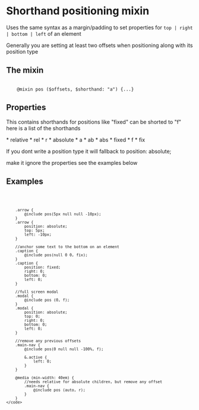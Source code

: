 <h1>Shorthand positioning mixin</h1>
<p>Uses the same syntax as a margin/padding to set properties for <code>top | right | bottom | left</code> of an element</p>
<p>Generally you are setting at least two offsets when positioning along with its position type</p>

<h2>The mixin</h2>
<code>
	@mixin pos ($offsets, $shorthand: "a") {...}
</code>

<h2>Properties</h2>
<p>This contains shorthands for positions like "fixed" can be shorted to "f" here is a list of the shorthands</p>
* relative
	* rel
	* r
* absolute
	* a
	* ab
	* abs
* fixed
	* f
	* fix

<p>If you dont write a position type it will fallback to position: absolute;</p>
<p>make it ignore the properties see the examples below</p>

<h2>Examples</h2>
<pre>
	<code>
		
		
		.arrow { 
			@include pos(5px null null -10px); 
		}
		.arrow { 
			position: absolute; 
			top: 5px; 
			left: -10px; 
		}
		
		//anchor some text to the bottom on an element
		.caption { 
			@include pos(null 0 0, fix); 
		}
		.caption { 
			position: fixed; 
			right: 0; 
			bottom: 0; 
			left: 0; 
		}
		
		//full screen modal
		.modal { 
			@include pos (0, f); 
		}
		.modal { 
			position: absolute; 
			top: 0; 
			right: 0; 
			bottom: 0; 
			left: 0; 
		}
		
		//remove any previous offsets 
		.main-nav {
			@include pos(0 null null -100%, f);
			
			&.active { 
				left: 0; 
			}
		}
		
		@media (min-width: 40em) {
			//needs relative for absolute children, but remove any offset
			.main-nav { 
				@include pos (auto, r);
			}
		}
	</code>
</pre>
